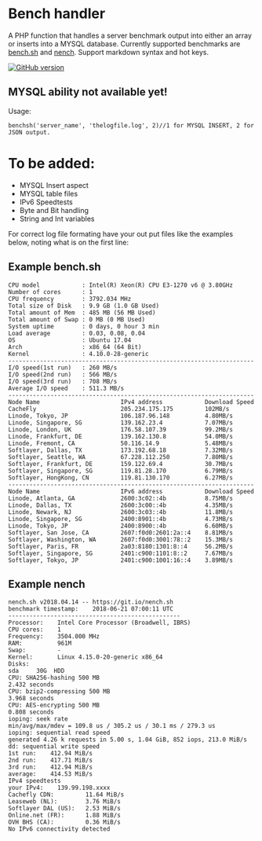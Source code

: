 <h1>Bench handler</h1>
<p>A PHP function that handles a server benchmark output into either an array or inserts into a MYSQL database. Currently supported benchmarks are <a href="https://bench.sh/">bench.sh</a> and <a href="https://github.com/n-st/nench">nench</a>. Support markdown syntax and hot keys.</p>

[![GitHub version](https://badge.fury.io/gh/boennemann%2Fbadges.svg)](http://badge.fury.io/gh/boennemann%2Fbadges)

<h2>
MYSQL ability not available yet!
</h2>

<p>Usage:</p><pre><code>benchsh('server_name', 'thelogfile.log', 2)//1 for MYSQL INSERT, 2 for JSON output.
</code></pre>

<h1>To be added:</h1>
<ul>
  <li>MYSQL Insert aspect</li>
  <li>MYSQL table files</li>
  <li>IPv6 Speedtests</li>
  <li>Byte and Bit handling</li>
  <li>String and Int variables</li>
</ul>

<p>
For correct log file formating have your out put files like the examples below, noting what is on the first line:
</p>


<h2>Example bench.sh</h2>
<pre><code>CPU model            : Intel(R) Xeon(R) CPU E3-1270 v6 @ 3.80GHz
Number of cores      : 1
CPU frequency        : 3792.034 MHz
Total size of Disk   : 9.9 GB (1.0 GB Used)
Total amount of Mem  : 485 MB (56 MB Used)
Total amount of Swap : 0 MB (0 MB Used)
System uptime        : 0 days, 0 hour 3 min
Load average         : 0.03, 0.08, 0.04
OS                   : Ubuntu 17.04
Arch                 : x86_64 (64 Bit)
Kernel               : 4.10.0-28-generic
----------------------------------------------------------------------
I/O speed(1st run)   : 260 MB/s
I/O speed(2nd run)   : 566 MB/s
I/O speed(3rd run)   : 708 MB/s
Average I/O speed    : 511.3 MB/s
----------------------------------------------------------------------
Node Name                       IPv4 address            Download Speed
CacheFly                        205.234.175.175         102MB/s
Linode, Tokyo, JP               106.187.96.148          4.80MB/s
Linode, Singapore, SG           139.162.23.4            7.07MB/s
Linode, London, UK              176.58.107.39           99.2MB/s
Linode, Frankfurt, DE           139.162.130.8           54.0MB/s
Linode, Fremont, CA             50.116.14.9             5.48MB/s
Softlayer, Dallas, TX           173.192.68.18           7.32MB/s
Softlayer, Seattle, WA          67.228.112.250          7.80MB/s
Softlayer, Frankfurt, DE        159.122.69.4            30.7MB/s
Softlayer, Singapore, SG        119.81.28.170           6.79MB/s
Softlayer, HongKong, CN         119.81.130.170          6.27MB/s
----------------------------------------------------------------------
Node Name                       IPv6 address            Download Speed
Linode, Atlanta, GA             2600:3c02::4b           8.75MB/s
Linode, Dallas, TX              2600:3c00::4b           4.35MB/s
Linode, Newark, NJ              2600:3c03::4b           11.8MB/s
Linode, Singapore, SG           2400:8901::4b           4.73MB/s
Linode, Tokyo, JP               2400:8900::4b           6.60MB/s
Softlayer, San Jose, CA         2607:f0d0:2601:2a::4    8.81MB/s
Softlayer, Washington, WA       2607:f0d0:3001:78::2    15.3MB/s
Softlayer, Paris, FR            2a03:8180:1301:8::4     56.2MB/s
Softlayer, Singapore, SG        2401:c900:1101:8::2     7.67MB/s
Softlayer, Tokyo, JP            2401:c900:1001:16::4    3.89MB/s</code></pre>

<h2>Example nench</h2>
<pre><code>nench.sh v2018.04.14 -- https://git.io/nench.sh
benchmark timestamp:    2018-06-21 07:00:11 UTC
-------------------------------------------------
Processor:    Intel Core Processor (Broadwell, IBRS)
CPU cores:    1
Frequency:    3504.000 MHz
RAM:          961M
Swap:         -
Kernel:       Linux 4.15.0-20-generic x86_64
Disks:
sda     30G  HDD
CPU: SHA256-hashing 500 MB
2.432 seconds
CPU: bzip2-compressing 500 MB
3.968 seconds
CPU: AES-encrypting 500 MB
0.808 seconds
ioping: seek rate
min/avg/max/mdev = 109.8 us / 305.2 us / 30.1 ms / 279.3 us
ioping: sequential read speed
generated 4.26 k requests in 5.00 s, 1.04 GiB, 852 iops, 213.0 MiB/s
dd: sequential write speed
1st run:    412.94 MiB/s
2nd run:    417.71 MiB/s
3rd run:    412.94 MiB/s
average:    414.53 MiB/s
IPv4 speedtests
your IPv4:    139.99.198.xxxx
Cachefly CDN:         11.64 MiB/s
Leaseweb (NL):        3.76 MiB/s
Softlayer DAL (US):   2.53 MiB/s
Online.net (FR):      1.88 MiB/s
OVH BHS (CA):         0.36 MiB/s
No IPv6 connectivity detected</code></pre>

